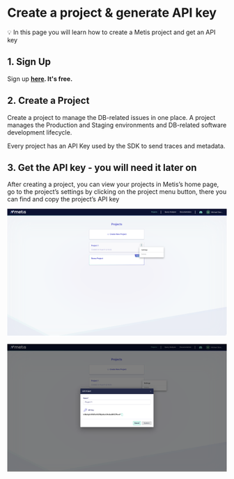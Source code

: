 # Create a project & generate API key

<aside>
💡 In this page you will learn how to create a Metis project and get an API key

</aside>

## 1. Sign Up

Sign up **[here](https://app.metisdata.io/). It's free.**

## 2. **Create a Project**

Create a project to manage the DB-related issues in one place. A project manages the Production and Staging environments and DB-related software development lifecycle.

Every project has an API Key used by the SDK to send traces and metadata.

## 3. Get the API key - you will need it later on

After creating a project, you can view your projects in Metis’s home page, go to the project’s settings by clicking on the project menu button, there you can find and copy the project’s API key

![Screenshot 2023-08-22 at 11.32.36.png](Create%20a%20project%20&%20generate%20API%20key/Screenshot_2023-08-22_at_11.32.36.png)

![Screenshot 2023-08-22 at 11.32.56.png](Create%20a%20project%20&%20generate%20API%20key/Screenshot_2023-08-22_at_11.32.56.png)
